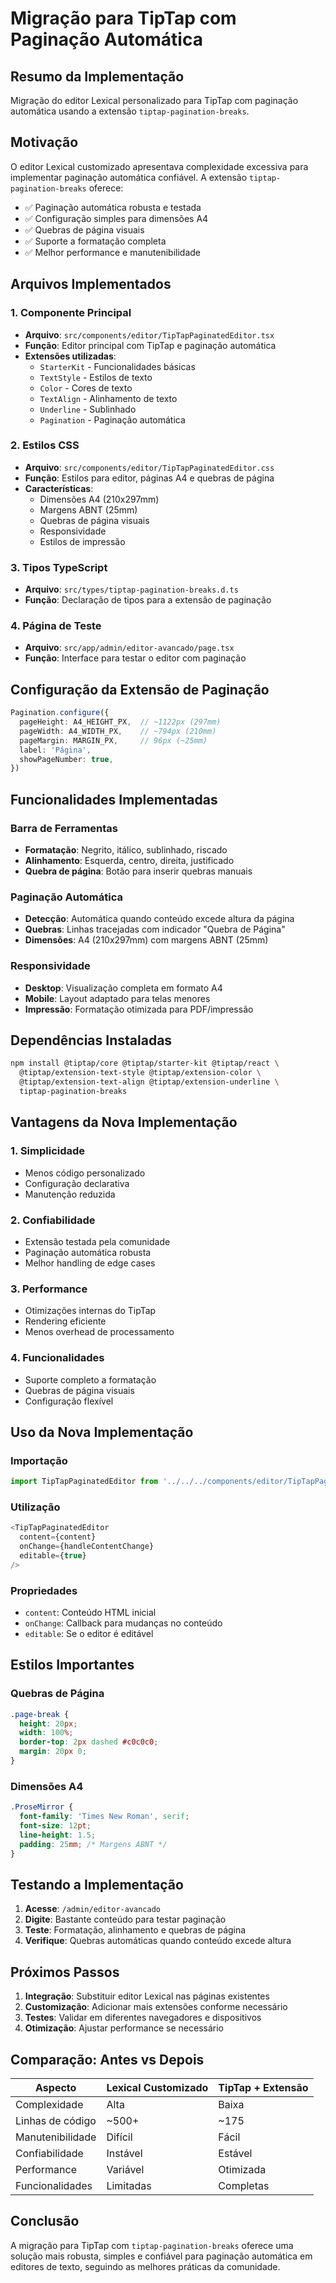 # Migração para TipTap com Paginação Automática

## Resumo da Implementação

Migração do editor Lexical personalizado para TipTap com paginação automática usando a extensão `tiptap-pagination-breaks`.

## Motivação

O editor Lexical customizado apresentava complexidade excessiva para implementar paginação automática confiável. A extensão `tiptap-pagination-breaks` oferece:

- ✅ Paginação automática robusta e testada
- ✅ Configuração simples para dimensões A4
- ✅ Quebras de página visuais
- ✅ Suporte a formatação completa
- ✅ Melhor performance e manutenibilidade

## Arquivos Implementados

### 1. Componente Principal
- **Arquivo**: `src/components/editor/TipTapPaginatedEditor.tsx`
- **Função**: Editor principal com TipTap e paginação automática
- **Extensões utilizadas**:
  - `StarterKit` - Funcionalidades básicas
  - `TextStyle` - Estilos de texto
  - `Color` - Cores de texto
  - `TextAlign` - Alinhamento de texto
  - `Underline` - Sublinhado
  - `Pagination` - Paginação automática

### 2. Estilos CSS
- **Arquivo**: `src/components/editor/TipTapPaginatedEditor.css`
- **Função**: Estilos para editor, páginas A4 e quebras de página
- **Características**:
  - Dimensões A4 (210x297mm)
  - Margens ABNT (25mm)
  - Quebras de página visuais
  - Responsividade
  - Estilos de impressão

### 3. Tipos TypeScript
- **Arquivo**: `src/types/tiptap-pagination-breaks.d.ts`
- **Função**: Declaração de tipos para a extensão de paginação

### 4. Página de Teste
- **Arquivo**: `src/app/admin/editor-avancado/page.tsx`
- **Função**: Interface para testar o editor com paginação

## Configuração da Extensão de Paginação

```typescript
Pagination.configure({
  pageHeight: A4_HEIGHT_PX,  // ~1122px (297mm)
  pageWidth: A4_WIDTH_PX,    // ~794px (210mm)
  pageMargin: MARGIN_PX,     // 96px (~25mm)
  label: 'Página',
  showPageNumber: true,
})
```

## Funcionalidades Implementadas

### Barra de Ferramentas
- **Formatação**: Negrito, itálico, sublinhado, riscado
- **Alinhamento**: Esquerda, centro, direita, justificado
- **Quebra de página**: Botão para inserir quebras manuais

### Paginação Automática
- **Detecção**: Automática quando conteúdo excede altura da página
- **Quebras**: Linhas tracejadas com indicador "Quebra de Página"
- **Dimensões**: A4 (210x297mm) com margens ABNT (25mm)

### Responsividade
- **Desktop**: Visualização completa em formato A4
- **Mobile**: Layout adaptado para telas menores
- **Impressão**: Formatação otimizada para PDF/impressão

## Dependências Instaladas

```bash
npm install @tiptap/core @tiptap/starter-kit @tiptap/react \
  @tiptap/extension-text-style @tiptap/extension-color \
  @tiptap/extension-text-align @tiptap/extension-underline \
  tiptap-pagination-breaks
```

## Vantagens da Nova Implementação

### 1. Simplicidade
- Menos código personalizado
- Configuração declarativa
- Manutenção reduzida

### 2. Confiabilidade
- Extensão testada pela comunidade
- Paginação automática robusta
- Melhor handling de edge cases

### 3. Performance
- Otimizações internas do TipTap
- Rendering eficiente
- Menos overhead de processamento

### 4. Funcionalidades
- Suporte completo a formatação
- Quebras de página visuais
- Configuração flexível

## Uso da Nova Implementação

### Importação
```typescript
import TipTapPaginatedEditor from '../../../components/editor/TipTapPaginatedEditor';
```

### Utilização
```typescript
<TipTapPaginatedEditor
  content={content}
  onChange={handleContentChange}
  editable={true}
/>
```

### Propriedades
- `content`: Conteúdo HTML inicial
- `onChange`: Callback para mudanças no conteúdo
- `editable`: Se o editor é editável

## Estilos Importantes

### Quebras de Página
```css
.page-break {
  height: 20px;
  width: 100%;
  border-top: 2px dashed #c0c0c0;
  margin: 20px 0;
}
```

### Dimensões A4
```css
.ProseMirror {
  font-family: 'Times New Roman', serif;
  font-size: 12pt;
  line-height: 1.5;
  padding: 25mm; /* Margens ABNT */
}
```

## Testando a Implementação

1. **Acesse**: `/admin/editor-avancado`
2. **Digite**: Bastante conteúdo para testar paginação
3. **Teste**: Formatação, alinhamento e quebras de página
4. **Verifique**: Quebras automáticas quando conteúdo excede altura

## Próximos Passos

1. **Integração**: Substituir editor Lexical nas páginas existentes
2. **Customização**: Adicionar mais extensões conforme necessário
3. **Testes**: Validar em diferentes navegadores e dispositivos
4. **Otimização**: Ajustar performance se necessário

## Comparação: Antes vs Depois

| Aspecto | Lexical Customizado | TipTap + Extensão |
|---------|-------------------|-------------------|
| Complexidade | Alta | Baixa |
| Linhas de código | ~500+ | ~175 |
| Manutenibilidade | Difícil | Fácil |
| Confiabilidade | Instável | Estável |
| Performance | Variável | Otimizada |
| Funcionalidades | Limitadas | Completas |

## Conclusão

A migração para TipTap com `tiptap-pagination-breaks` oferece uma solução mais robusta, simples e confiável para paginação automática em editores de texto, seguindo as melhores práticas da comunidade. 